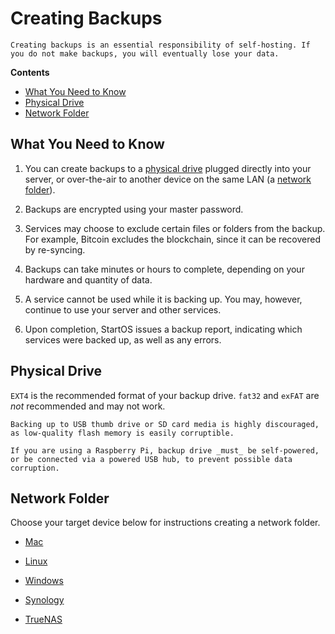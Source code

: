 # Creating Backups

```admonish tip title="Important"
Creating backups is an essential responsibility of self-hosting. If you do not make backups, you will eventually lose your data.
```

**Contents**

- [What You Need to Know](#what-you-need-to-know)
- [Physical Drive](#physical-drive)
- [Network Folder](#network-folder)

## What You Need to Know

1. You can create backups to a [physical drive](#physical-drive) plugged directly into your server, or over-the-air to another device on the same LAN (a [network folder](#network-folder)).

1. Backups are encrypted using your master password.

1. Services may choose to exclude certain files or folders from the backup. For example, Bitcoin excludes the blockchain, since it can be recovered by re-syncing.

1. Backups can take minutes or hours to complete, depending on your hardware and quantity of data.

1. A service cannot be used while it is backing up. You may, however, continue to use your server and other services.

1. Upon completion, StartOS issues a backup report, indicating which services were backed up, as well as any errors.

## Physical Drive

`EXT4` is the recommended format of your backup drive. `fat32` and `exFAT` are _not_ recommended and may not work.

```admonish danger
Backing up to USB thumb drive or SD card media is highly discouraged, as low-quality flash memory is easily corruptible.

If you are using a Raspberry Pi, backup drive _must_ be self-powered, or be connected via a powered USB hub, to prevent possible data corruption.
```

## Network Folder

Choose your target device below for instructions creating a network folder.

- [Mac](../guides/device-guides/mac/backups.md)

- [Linux](../guides/device-guides/linux/backups.md)

- [Windows](../guides/device-guides/windows/backups.md)

- [Synology]()

- [TrueNAS]()
